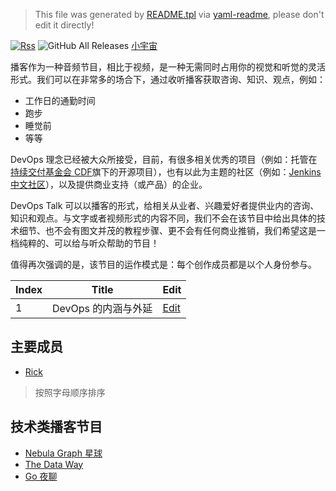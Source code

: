 > This file was generated by [README.tpl](README.tpl) via [yaml-readme](https://github.com/LinuxSuRen/yaml-readme), please don't edit it directly!

[![Rss](https://img.shields.io/badge/rss-F88900?style=flat&logo=rss&logoColor=white)](https://opensource-f2f.github.io/devops-talk/index.rss)
![GitHub All Releases](https://img.shields.io/github/downloads/opensource-f2f/devops-talk/total)
[小宇宙](https://www.xiaoyuzhoufm.com/podcast/629c1f51b32f552f54730be5)

播客作为一种音频节目，相比于视频，是一种无需同时占用你的视觉和听觉的灵活形式。我们可以在非常多的场合下，通过收听播客获取咨询、知识、观点，例如：

* 工作日的通勤时间
* 跑步
* 睡觉前
* 等等

DevOps 理念已经被大众所接受，目前，有很多相关优秀的项目（例如：托管在[持续交付基金会 CDF](https://github.com/cdfoundation/)旗下的开源项目），也有以此为主题的社区（例如：[Jenkins 中文社区](https://github.com/jenkins-zh/jenkins-zh)），以及提供商业支持（或产品）的企业。

DevOps Talk 可以以播客的形式，给相关从业者、兴趣爱好者提供业内的咨询、知识和观点。与文字或者视频形式的内容不同，我们不会在该节目中给出具体的技术细节、也不会有图文并茂的教程步骤、更不会有任何商业推销，我们希望这是一档纯粹的、可以给与听众帮助的节目！

值得再次强调的是，该节目的运作模式是：每个创作成员都是以个人身份参与。

| Index | Title | Edit |
|---|---|---|
| 1 | DevOps 的内涵与外延 | [Edit](item-001.yaml) |

## 主要成员

* [Rick](https://github.com/linuxsuren)

> 按照字母顺序排序

## 技术类播客节目

* [Nebula Graph 星球](https://www.ximalaya.com/album/54212026)
* [The Data Way](https://www.ximalaya.com/album/51321288)
* [Go 夜聊](https://www.xiaoyuzhoufm.com/podcast/5fc99f18dee9c1e16dcf5f39)
